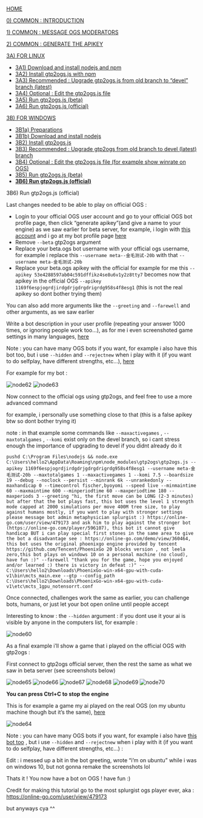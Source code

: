 [HOME](https://github.com/wonderingabout/gtp2ogs-tutorial)

[0) COMMON : INTRODUCTION](/docs/0-common-introduction.md)

[1) COMMON : MESSAGE OGS MODERATORS](/docs/1-common-message-ogs-moderators.md)

[2) COMMON : GENERATE THE APIKEY](/docs/2-common-generate-the-apikey.md)

[3A) FOR LINUX](/docs/3A0-FOR-LINUX.md)
  - [3A1) Download and install nodejs and npm](/docs/3A1-linux-download-install-nodejs.md)
  - [3A2) Install gtp2ogs.js with npm](/docs/3A2-linux-install-gt2ogs-js-with-npm.md)
  - [3A3) Recommended : Upgrade gtp2ogs.js from old branch to “devel” branch (latest)](/docs/3A3-linux-optional-upgrade-to-devel.md)
  - [3A4) Optional : Edit the gtp2ogs.js file](3A4-linux-optional-edit-gtp2ogs-js-file.md)
  - [3A5) Run gtp2ogs.js (beta)](/docs/3A5-linux-run-gtp2ogs-js-beta.md)
  - [3A6) Run gtp2ogs.js (official)](/docs/3A6-linux-run-gtp2ogs-js-beta.md)


[3B) FOR WINDOWS](/docs/3B0-FOR-WINDOWS.md)

  - [3B1a) Preparations](/docs/3B1a-windows-preparations.md)
  - [3B1b) Download and install nodejs](/docs/3B1b-windows-download-install-nodejs.md)
  - [3B2) Install gtp2ogs.js](/docs/3B2-windows-install-gt2ogs-js-with-npm.md)
  - [3B3) Recommended : Upgrade gtp2ogs from old branch to devel (latest) branch](/docs/3B3-windows-optional-upgrade-to-devel.md)
  - [3B4) Optional : Edit the gtp2ogs.js file (for example show winrate on OGS)](/docs/3B4-windows-optional-edit-gtp2ogs-js-file.md)
  - [3B5) Run gtp2ogs.js (beta)](/docs/3B5-windows-run-gtp2ogs-js-beta.md)
  - [**3B6) Run gtp2ogs.js (official)**](/docs/3B6-windows-run-gtp2ogs-js-beta.md)

3B6) Run gtp2ogs.js (official)

Last changes needed to be able to play on official OGS : 
- Login to your official OGS user account and go to your official OGS bot profile page, then click “generate apikey”(and give a name to your engine) as we saw earlier for beta server, for example, i login with [this account](https://online-go.com/user/view/479173) and i go at my bot profile page [here](https://online-go.com/player/592558/)
- Remove  `--beta` gtp2ogs argument
- Replace your beta.ogs bot username with your official ogs username, for example i replace this `--username meta--金毛测试-20b` with that `--username meta-金毛测试-20b`
- Replace your beta.ogs apikey with the official  for example for me this `--apikey 53e4288597ab04c591dffikz4se8u6v1y2z8tty7` becomes now that apikey in the official OGS `--apikey 1169f6espjogrdjirdgdrjgdrgdrigrdg958s4f8esg1` (this is not the real apikey so dont bother trying them)

You can also add more arguments like the `--greeting` and `--farewell` and other arguments, as we saw earlier

Write a bot description in your user profile (repeating your answer 1000 times, or ignoring people work too…), as for me i even screenshoted game settings in many languages, [here](https://online-go.com/player/592558/)

Note : you can have many OGS bots if you want, for example i also have this bot too, but i use `--hidden` and `--rejectnew` when i play with it (if you want to do selfplay, have different strengths, etc…), [here](https://online-go.com/player/596107/)

For example for my bot :

![node62](https://github.com/wonderingabout/gtp2ogs-tutorial/blob/master/pictures/node62.png?raw=true)
![node63](https://github.com/wonderingabout/gtp2ogs-tutorial/blob/master/pictures/node63.png?raw=true)

Now connect to the official ogs using gtp2ogs, and feel free to use a more advanced command

for example, i personally use something close to that (this is a false apikey btw so dont bother trying it)

note : in that example some commands like `--maxactivegames` , `--maxtotalgames` , `--komi` exist only on the devel branch, so i cant stress enough the importance of upgrading to devel if you didnt already do it

```
pushd C:\Program Files\nodejs && node.exe C:\Users\hello2\AppData\Roaming\npm\node_modules\gtp2ogs\gtp2ogs.js --apikey 1169f6espjogrdjirdgdrjgdrgdrigrdg958s4f8esg1 --username meta-金毛测试-20b --maxtotalgames 1 --maxactivegames 1 --komi 7.5 --boardsize 19 --debug --noclock --persist --minrank 6k --unrankedonly --maxhandicap 0 --timecontrol fischer,byoyomi --speed live --minmaintime 60 --maxmaintime 600 --minperiodtime 60 --maxperiodtime 180 --maxperiods 3 --greeting "hi, the first move can be LONG (2-3 minutes) but after that the bot plays fast, this bot uses the level 1 strength mode capped at 2000 simulations per move 400M tree size, to play against humans mostly, if you want to play with stronger settings please message bot admin metaphysician splurgist :) https://online-go.com/user/view/479173 and ask him to play against the stronger bot (https://online-go.com/player/596107), this bot it cannot give handicap BUT i can play special first stones in the same area to give the bot a disadvantage see : https://online-go.com/demo/view/360464, this bot uses the original phoenixgo engine provided by tencent https://github.com/Tencent/PhoenixGo 20 blocks version , not leela zero,this bot plays on windows 10 on a personal machine (no cloud), have fun :)" --farewell "thank you for the game, hope you enjoyed and/or learned :) there is victory in defeat :)" -- C:\Users\hello2\Downloads\PhoenixGo-win-x64-gpu-with-cuda-v1\bin\mcts_main.exe --gtp --config_path C:\Users\hello2\Downloads\PhoenixGo-win-x64-gpu-with-cuda-v1\etc\mcts_1gpu_notensorrt.conf
``` 

Once connected, challenges work the same as earlier, you can challenge bots, humans, or just let your bot open online until people accept

Interesting to know : 
the `--hidden` argument : if you dont use it your ai is visible by anyone in the computers list, for example :

![node60](https://github.com/wonderingabout/gtp2ogs-tutorial/blob/master/pictures/node60.png?raw=true)

As a final example i’ll show a game that i played on the official OGS with gtp2ogs :

First connect to gtp2ogs official server, then the rest the same as what we saw in beta server
(see screenshots below)

![node65](https://github.com/wonderingabout/gtp2ogs-tutorial/blob/master/pictures/node65.PNG?raw=true)
![node66](https://github.com/wonderingabout/gtp2ogs-tutorial/blob/master/pictures/node66.PNG?raw=true)
![node67](https://github.com/wonderingabout/gtp2ogs-tutorial/blob/master/pictures/node67.PNG?raw=true)
![node68](https://github.com/wonderingabout/gtp2ogs-tutorial/blob/master/pictures/node68.PNG?raw=true)
![node69](https://github.com/wonderingabout/gtp2ogs-tutorial/blob/master/pictures/node69.PNG?raw=true)
![node70](https://github.com/wonderingabout/gtp2ogs-tutorial/blob/master/pictures/node70.PNG?raw=true)

**You can press Ctrl+C to stop the engine**

This is for example a game my ai played on the real OGS (on my ubuntu machine though but it’s the same), [here](https://online-go.com/game/15744012)

![node64](https://github.com/wonderingabout/gtp2ogs-tutorial/blob/master/pictures/node64.png?raw=true)

Note : you can have many OGS bots if you want, for example i also have [this bot too](https://online-go.com/player/596107/) , but i use `--hidden` and `--rejectnew` when i play with it (if you want to do selfplay, have different strengths, etc…) : 

Edit : i messed up a bit in the bot greeting, wrote “i’m on ubuntu” while i was on windows 10, but not gonna remake the screenshots lol

Thats it !
You now have a bot on OGS !
have fun :)

Credit for making this tutorial go to the most splurgist ogs player ever, aka :
https://online-go.com/user/view/479173 

but anyways cya ^^
